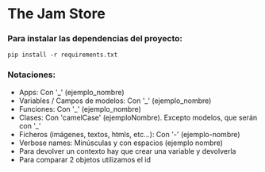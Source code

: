 <h1>The Jam Store</h1>

<h3>Para instalar las dependencias del proyecto:</h3>

    pip install -r requirements.txt

<h3>Notaciones:</h3>

<ul>
<li>Apps: Con '_' (ejemplo_nombre)</li>
<li>Variables / Campos de modelos: Con '_' (ejemplo_nombre)</li>
<li>Funciones: Con '_' (ejemplo_nombre)</li>
<li>Clases: Con 'camelCase' (ejemploNombre). Excepto modelos, que serán con '_'</li>
<li>Ficheros (imágenes, textos, htmls, etc...): Con '-' (ejemplo-nombre)</li>
<li>Verbose names: Minúsculas y con espacios (ejemplo nombre)</li>
<li>Para devolver un contexto hay que crear una variable y devolverla</li>
<li>Para comparar 2 objetos utilizamos el id</li>
</ul>
